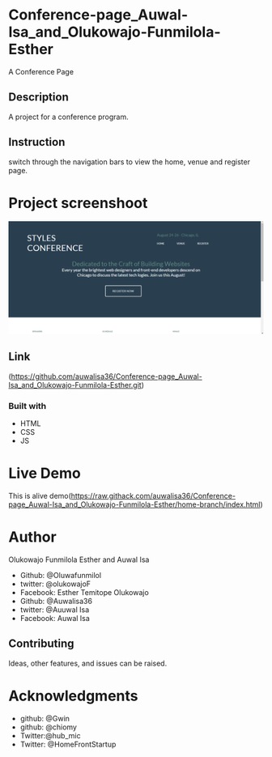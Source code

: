 # Conference-page_Auwal-Isa_and_Olukowajo-Funmilola-Esther
A Conference Page

## Description
A project for a conference program.

## Instruction
switch through the navigation bars to view the home, venue and register page.

# Project screenshoot
![This is an alt text](/img.PNG "This is a sample logo")

## Link
(https://github.com/auwalisa36/Conference-page_Auwal-Isa_and_Olukowajo-Funmilola-Esther.git)

### Built with
* HTML
* CSS
* JS

# Live Demo
This is alive demo(https://raw.githack.com/auwalisa36/Conference-page_Auwal-Isa_and_Olukowajo-Funmilola-Esther/home-branch/index.html)

# Author
Olukowajo Funmilola Esther and Auwal Isa


* Github: @Oluwafunmilol
* twitter: @olukowajoF
* Facebook: Esther Temitope Olukowajo
* Github: @Auwalisa36
* twitter: @Auuwal Isa
* Facebook: Auwal Isa


## Contributing
Ideas, other features, and issues can be raised.

# Acknowledgments
* github: @Gwin
* github: @chiomy
* Twitter:@hub_mic
* Twitter: @HomeFrontStartup






